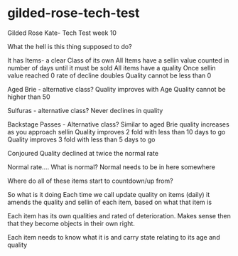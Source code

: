 # gilded-rose-tech-test

Gilded Rose Kate- Tech Test week 10

What the hell is this thing supposed to do?

It has Items- a clear Class of its own
  All Items have a sellin value counted in number of days until it must be sold
  All items have a quality
  Once sellin value reached 0 rate of decline doubles
  Quality cannot be less than 0

Aged Brie - alternative class?
  Quality improves with Age
  Quality cannot be higher than 50

Sulfuras - alternative class?
  Never declines in quality

Backstage Passes - Alternative class?
  Similar to aged Brie quality increases as you approach sellin
  Quality improves 2 fold with less than 10 days to go
  Quality improves 3 fold with less than 5 days to go

Conjoured
  Quality declined at twice the normal rate

Normal rate....
What is normal?
Normal needs to be in here
somewhere

Where do all of these items start to countdown/up from?

So what is it doing
Each time we call update quality on items (daily) it amends the quality and sellin of each item, based on what that item is

Each item has its own qualities and rated of deterioration. Makes sense then that they become objects in their own right.

Each item needs to know what it is and carry state relating to its age and quality
